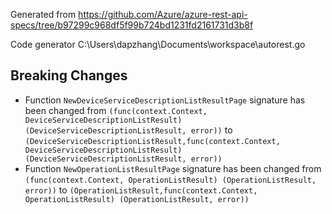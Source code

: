 
Generated from https://github.com/Azure/azure-rest-api-specs/tree/b97299c968df5f99b724bd1231fd2161731d3b8f

Code generator C:\Users\dapzhang\Documents\workspace\autorest.go

## Breaking Changes

- Function `NewDeviceServiceDescriptionListResultPage` signature has been changed from `(func(context.Context, DeviceServiceDescriptionListResult) (DeviceServiceDescriptionListResult, error))` to `(DeviceServiceDescriptionListResult,func(context.Context, DeviceServiceDescriptionListResult) (DeviceServiceDescriptionListResult, error))`
- Function `NewOperationListResultPage` signature has been changed from `(func(context.Context, OperationListResult) (OperationListResult, error))` to `(OperationListResult,func(context.Context, OperationListResult) (OperationListResult, error))`


